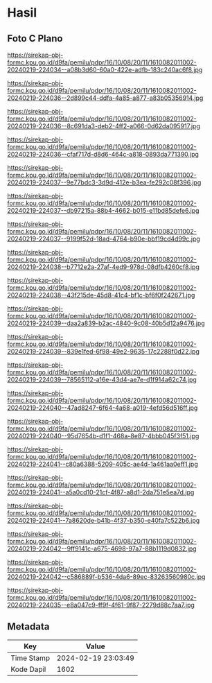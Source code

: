 # Hasil

## Foto C Plano

https://sirekap-obj-formc.kpu.go.id/d9fa/pemilu/pdpr/16/10/08/20/11/1610082011002-20240219-224034--a08b3d60-60a0-422e-adfb-183c240ac6f8.jpg

https://sirekap-obj-formc.kpu.go.id/d9fa/pemilu/pdpr/16/10/08/20/11/1610082011002-20240219-224036--2d899c44-ddfa-4a85-a877-a83b05356914.jpg

https://sirekap-obj-formc.kpu.go.id/d9fa/pemilu/pdpr/16/10/08/20/11/1610082011002-20240219-224036--8c691da3-deb2-4ff2-a066-0d62da095917.jpg

https://sirekap-obj-formc.kpu.go.id/d9fa/pemilu/pdpr/16/10/08/20/11/1610082011002-20240219-224036--cfaf717d-d8d6-464c-a818-0893da771390.jpg

https://sirekap-obj-formc.kpu.go.id/d9fa/pemilu/pdpr/16/10/08/20/11/1610082011002-20240219-224037--9e77bdc3-3d9d-412e-b3ea-fe292c08f396.jpg

https://sirekap-obj-formc.kpu.go.id/d9fa/pemilu/pdpr/16/10/08/20/11/1610082011002-20240219-224037--db97215a-88b4-4662-b015-e11bd85defe6.jpg

https://sirekap-obj-formc.kpu.go.id/d9fa/pemilu/pdpr/16/10/08/20/11/1610082011002-20240219-224037--9199f52d-18ad-4764-b90e-bbf19cd4d99c.jpg

https://sirekap-obj-formc.kpu.go.id/d9fa/pemilu/pdpr/16/10/08/20/11/1610082011002-20240219-224038--b7712e2a-27af-4ed9-978d-08dfb4260cf8.jpg

https://sirekap-obj-formc.kpu.go.id/d9fa/pemilu/pdpr/16/10/08/20/11/1610082011002-20240219-224038--43f215de-45d8-41c4-bf1c-bf6f0f242671.jpg

https://sirekap-obj-formc.kpu.go.id/d9fa/pemilu/pdpr/16/10/08/20/11/1610082011002-20240219-224039--daa2a839-b2ac-4840-9c08-40b5d12a9476.jpg

https://sirekap-obj-formc.kpu.go.id/d9fa/pemilu/pdpr/16/10/08/20/11/1610082011002-20240219-224039--839e1fed-6f98-49e2-9635-17c2288f0d22.jpg

https://sirekap-obj-formc.kpu.go.id/d9fa/pemilu/pdpr/16/10/08/20/11/1610082011002-20240219-224039--78565112-a16e-43d4-ae7e-d1f914a62c74.jpg

https://sirekap-obj-formc.kpu.go.id/d9fa/pemilu/pdpr/16/10/08/20/11/1610082011002-20240219-224040--47ad8247-6f64-4a68-a019-4efd56d516ff.jpg

https://sirekap-obj-formc.kpu.go.id/d9fa/pemilu/pdpr/16/10/08/20/11/1610082011002-20240219-224040--95d7654b-d1f1-468a-8e87-4bbb045f3f51.jpg

https://sirekap-obj-formc.kpu.go.id/d9fa/pemilu/pdpr/16/10/08/20/11/1610082011002-20240219-224041--c80a6388-5209-405c-ae4d-1a461aa0eff1.jpg

https://sirekap-obj-formc.kpu.go.id/d9fa/pemilu/pdpr/16/10/08/20/11/1610082011002-20240219-224041--a5a0cd10-21cf-4f87-a8d1-2da751e5ea7d.jpg

https://sirekap-obj-formc.kpu.go.id/d9fa/pemilu/pdpr/16/10/08/20/11/1610082011002-20240219-224041--7a8620de-b41b-4f37-b350-e40fa7c522b6.jpg

https://sirekap-obj-formc.kpu.go.id/d9fa/pemilu/pdpr/16/10/08/20/11/1610082011002-20240219-224042--9ff9141c-a675-4698-97a7-88b1119d0832.jpg

https://sirekap-obj-formc.kpu.go.id/d9fa/pemilu/pdpr/16/10/08/20/11/1610082011002-20240219-224042--c586889f-b536-4da6-89ec-83263560980c.jpg

https://sirekap-obj-formc.kpu.go.id/d9fa/pemilu/pdpr/16/10/08/20/11/1610082011002-20240219-224035--e8a047c9-ff9f-4f61-9f87-2279d88c7aa7.jpg


## Metadata

| Key        | Value               |
| ---------- | ------------------- |
| Time Stamp | 2024-02-19 23:03:49 |
| Kode Dapil | 1602                |



